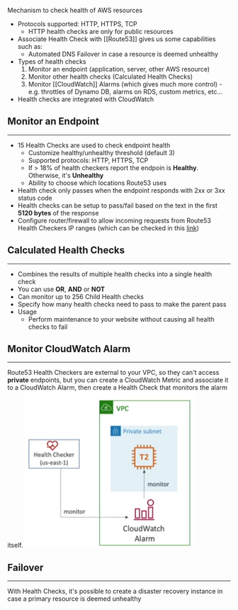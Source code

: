 Mechanism to check health of AWS resources

- Protocols supported: HTTP, HTTPS, TCP
	- HTTP health checks are only for public resources 
- Associate Health Check with [[Route53]] gives us some capabilities such as:
	- Automated DNS Failover in case a resource is deemed unhealthy
- Types of health checks
	1. Monitor an endpoint (application, server, other AWS resource)
	2. Monitor other health checks (Calculated Health Checks)
	3. Monitor [[CloudWatch]] Alarms (which gives much more control) - e.g. throttles of Dynamo DB, alarms on RDS, custom metrics, etc...
- Health checks are integrated with CloudWatch

## Monitor an Endpoint
---
- 15 Health Checks are used to check endpoint health
	- Customize healthy/unhealthy threshold (default 3)
	- Supported protocols: HTTP, HTTPS, TCP
	- If > 18% of health checkers report the endpoin is __Healthy__. Otherwise, it's __Unhealthy__
	- Ability to choose which locations Route53 uses
- Health check only passes when the endpoint responds with 2xx or 3xx status code
- Health checks can be setup to pass/fail based on the text in the first __5120 bytes__ of the response
- Configure router/firewall to allow incoming requests from Route53 Health Checkers IP ranges (which can be checked in this [link](https://ip-ranges.amazonaws.com/ip-ranges.json))

## Calculated Health Checks
---
- Combines the results of multiple health checks into a single health check
- You can use __OR__, __AND__ or __NOT__
- Can monitor up to 256 Child Health checks  
- Specify how many health checks need to pass to make the parent pass
- Usage
	- Perform maintenance to your website without causing all health checks to fail

## Monitor CloudWatch Alarm
---
Route53 Health Checkers are external to your VPC, so they can't access __private__ endpoints, but you can create a CloudWatch Metric and associate it to a CloudWatch Alarm, then create a Health Check that monitors the alarm itself.
![monitor_private_resource.png](./Images/monitor_private_resource.png)

## Failover
---
With Health Checks, it's possible to create a disaster recovery instance in case a primary resource is deemed unhealthy